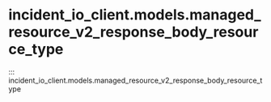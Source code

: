 # incident_io_client.models.managed_resource_v2_response_body_resource_type

::: incident_io_client.models.managed_resource_v2_response_body_resource_type